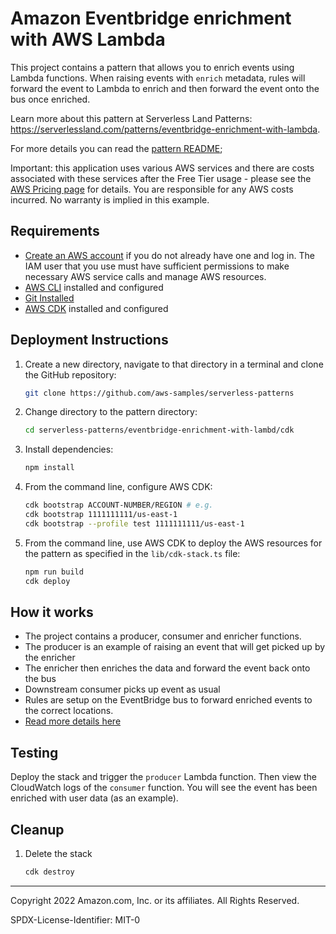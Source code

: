 # Amazon Eventbridge enrichment with AWS Lambda
This project contains a pattern that allows you to enrich events using Lambda functions. When raising events with `enrich` metadata, rules will forward the event to Lambda to enrich and then forward the event onto the bus once enriched.

Learn more about this pattern at Serverless Land Patterns: https://serverlessland.com/patterns/eventbridge-enrichment-with-lambda.

For more details you can read the [pattern README](./cdk/README.md);

Important: this application uses various AWS services and there are costs associated with these services after the Free Tier usage - please see the [AWS Pricing page](https://aws.amazon.com/pricing/) for details. You are responsible for any AWS costs incurred. No warranty is implied in this example.


## Requirements

- [Create an AWS account](https://portal.aws.amazon.com/gp/aws/developer/registration/index.html) if you do not already have one and log in. The IAM user that you use must have sufficient permissions to make necessary AWS service calls and manage AWS resources.
- [AWS CLI](https://docs.aws.amazon.com/cli/latest/userguide/install-cliv2.html) installed and configured
- [Git Installed](https://git-scm.com/book/en/v2/Getting-Started-Installing-Git)
- [AWS CDK](https://docs.aws.amazon.com/cdk/latest/guide/cli.html) installed and configured

## Deployment Instructions

1. Create a new directory, navigate to that directory in a terminal and clone the GitHub repository:
   ```bash
   git clone https://github.com/aws-samples/serverless-patterns
   ```
2. Change directory to the pattern directory:
   ```bash
   cd serverless-patterns/eventbridge-enrichment-with-lambd/cdk
   ```
3. Install dependencies:
   ```bash
   npm install
   ```
4. From the command line, configure AWS CDK:
   ```bash
   cdk bootstrap ACCOUNT-NUMBER/REGION # e.g.
   cdk bootstrap 1111111111/us-east-1
   cdk bootstrap --profile test 1111111111/us-east-1
   ```
5. From the command line, use AWS CDK to deploy the AWS resources for the pattern as specified in the `lib/cdk-stack.ts` file:
   ```bash
   npm run build
   cdk deploy
   ```


## How it works

- The project contains a producer, consumer and enricher functions.
- The producer is an example of raising an event that will get picked up by the enricher
- The enricher then enriches the data and forward the event back onto the bus
- Downstream consumer picks up event as usual
- Rules are setup on the EventBridge bus to forward enriched events to the correct locations.
- [Read more details here](./cdk/README.md)

## Testing

Deploy the stack and trigger the `producer` Lambda function. Then view the CloudWatch logs of the `consumer` function. You will see the event has been enriched with user data (as an example).

## Cleanup

1. Delete the stack
   ```bash
   cdk destroy
   ```

---

Copyright 2022 Amazon.com, Inc. or its affiliates. All Rights Reserved.

SPDX-License-Identifier: MIT-0